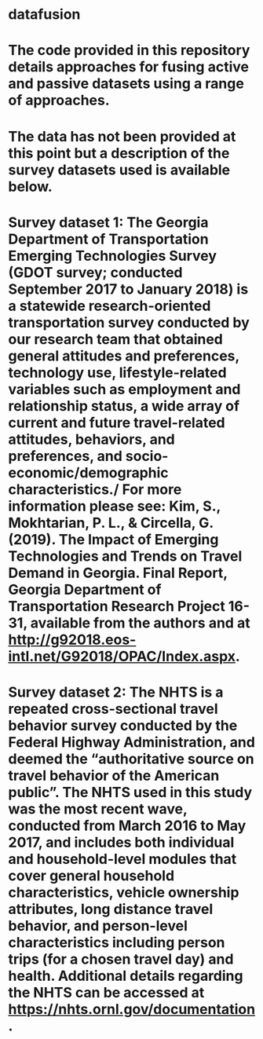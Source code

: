 # datafusion

# The code provided in this repository details approaches for fusing active and passive datasets using a range of approaches. 
# The data has not been provided at this point but a description of the survey datasets used is available below. 

# Survey dataset 1: The Georgia Department of Transportation Emerging Technologies Survey (GDOT survey; conducted September 2017 to January 2018) is a statewide research-oriented transportation survey conducted by our research team that obtained general attitudes and preferences, technology use, lifestyle-related variables such as employment and relationship status, a wide array of current and future travel-related attitudes, behaviors, and preferences, and socio-economic/demographic characteristics./ For more information please see: Kim, S., Mokhtarian, P. L., & Circella, G. (2019). The Impact of Emerging Technologies and Trends on Travel Demand in Georgia. Final Report, Georgia Department of  Transportation Research Project 16-31, available from the authors and at http://g92018.eos-intl.net/G92018/OPAC/Index.aspx.
      
# Survey dataset 2: The NHTS is a repeated cross-sectional travel behavior survey conducted by the Federal Highway Administration, and deemed the “authoritative source on travel behavior of the American public”. The NHTS used in this study was the most recent wave, conducted from March 2016 to May 2017, and includes both individual and household-level modules that cover general household characteristics, vehicle ownership attributes, long distance travel behavior, and person-level characteristics including person trips (for a chosen travel day) and health. Additional details regarding the NHTS can be accessed at https://nhts.ornl.gov/documentation. 
